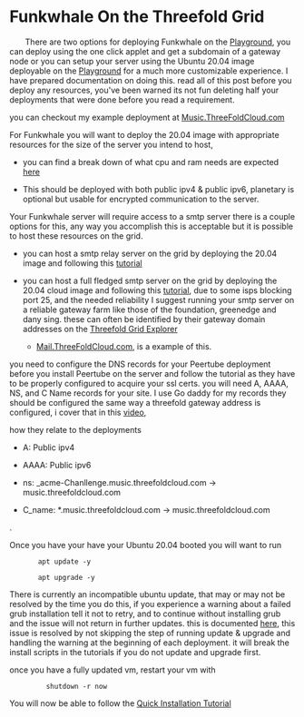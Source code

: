 # Funkwhale On the Threefold Grid  

  

&nbsp;&nbsp;&nbsp;&nbsp;&nbsp;&nbsp; There are two options for deploying Funkwhale on the [Playground](https://play.grid.tf), you can deploy using the one click applet and get a subdomain of a gateway node or you can setup your server using the Ubuntu 20.04 image deployable on the [Playground](https://Play.grid.tf) for a much more customizable experience. I have prepared documentation on doing this. read all of this post before you deploy any resources, you've been warned its not fun deleting half your deployments that were done before you read a requirement.  

  

you can checkout my example deployment at [Music.ThreeFoldCloud.com](https://music.threefoldcloud.com) 

  

For Funkwhale you will want to deploy the 20.04 image with appropriate resources for the size of the server you intend to host,  

- you can find a break down of what cpu and ram needs are expected [here](https://docs.funkwhale.audio/installation/)

- This should be deployed with both public ipv4 & public ipv6, planetary is optional but usable for encrypted communication to the server.  

  

Your Funkwhale server will require access to a smtp server there is a couple options for this, any way you accomplish this is acceptable but it is possible to host these resources on the grid.  

  

- you can host a smtp relay server on the grid by deploying the 20.04 image and following this [tutorial](https://www.linuxbabe.com/mail-server/postfix-smtp-relay-ubuntu-sendinblue) 

  

- you can host a full fledged smtp server on the grid by deploying the 20.04 cloud image and following this [tutorial](https://www.linuxbabe.com/mail-server/ubuntu-20-04-iredmail-server-installation), due to some isps blocking port 25, and the needed reliability I suggest running your smtp server on a reliable gateway farm like those of the foundation, greenedge and dany sing. these can often be identified by their gateway domain addresses on the [Threefold Grid Explorer](https://dashboard.grid.tf/explorer/nodes) 

  - [Mail.ThreeFoldCloud.com](https://mail.threefoldcloud.com), is a example of this.  

  

you need to configure the DNS records for your Peertube deployment before you install Peertube on the server and follow the tutorial as they have to be properly configured to acquire your ssl certs. you will need A, AAAA, NS, and C Name records for your site. I use Go daddy for my records they should be configured the same way a threefold gateway address is configured, i cover that in this [video](https://www.youtube.com/watch?v=axvKipK7MQM&ab_channel=DrewSmith), 

how they relate to the deployments  

- A: Public ipv4  

- AAAA: Public ipv6 

- ns: _acme-Chanllenge.music.threefoldcloud.com -> music.threefoldcloud.com 

- C_name: *.music.threefoldcloud.com -> music.threefoldcloud.com 

  

  
.

  Once you have your have your Ubuntu 20.04 booted you will want to run  

   

           apt update -y 

		   apt upgrade -y 
		   

		    

There is currently an incompatible ubuntu update, that may or may not be resolved by the time you do this, if you experience a warning about a failed grub installation tell it not to retry, and to continue without installing grub and the issue will not return in further updates. this is documented [here](https://github.com/threefoldtech/test_feedback/issues/319), this issue is resolved by not skipping the step of running update & upgrade and handling the warning at the beginning of each deployment. it will break the install scripts in the tutorials if you do not update and upgrade first.  

  

once you have a fully updated vm, restart your vm with  

  

             shutdown -r now 

			  

You will now be able to follow the [Quick Installation Tutorial](https://docs.funkwhale.audio/installation/index.html)

